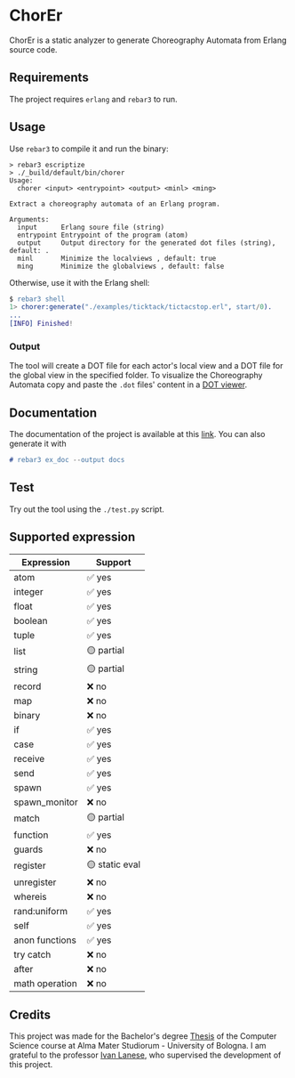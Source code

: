 # ChorEr

ChorEr is a static analyzer to generate Choreography Automata from Erlang source code.

## Requirements

The project requires `erlang` and `rebar3` to run.

## Usage

Use `rebar3` to compile it and run the binary:

```
> rebar3 escriptize
> ./_build/default/bin/chorer
Usage:
  chorer <input> <entrypoint> <output> <minl> <ming>

Extract a choreography automata of an Erlang program.

Arguments:
  input      Erlang soure file (string)
  entrypoint Entrypoint of the program (atom)
  output     Output directory for the generated dot files (string), default: .
  minl       Minimize the localviews , default: true
  ming       Minimize the globalviews , default: false
```

Otherwise, use it with the Erlang shell:

```erlang
$ rebar3 shell
1> chorer:generate("./examples/ticktack/tictacstop.erl", start/0).
...
[INFO] Finished!
```

### Output

The tool will create a DOT file for each actor's local view and a DOT file for the global view in the specified folder. To visualize the Choreography Automata copy and paste the `.dot` files' content in a [DOT viewer](https://dreampuf.github.io/GraphvizOnline).

## Documentation

The documentation of the project is available at this [link](https://gabrielegenovese.github.io/chorer/). You can also generate it with

```erlang
# rebar3 ex_doc --output docs
```

## Test

Try out the tool using the `./test.py` script.

## Supported expression

| Expression     | Support        |
| -------------- | -------------- |
| atom           | ✅ yes         |
| integer        | ✅ yes         |
| float          | ✅ yes         |
| boolean        | ✅ yes         |
| tuple          | ✅ yes         |
| list           | 🟡 partial     |
| string         | 🟡 partial     |
| record         | ❌ no          |
| map            | ❌ no          |
| binary         | ❌ no          |
| if             | ✅ yes         |
| case           | ✅ yes         |
| receive        | ✅ yes         |
| send           | ✅ yes         |
| spawn          | ✅ yes         |
| spawn_monitor  | ❌ no          |
| match          | 🟡 partial     |
| function       | ✅ yes         |
| guards         | ❌ no          |
| register       | 🟡 static eval |
| unregister     | ❌ no          |
| whereis        | ❌ no          |
| rand:uniform   | ✅ yes         |
| self           | ✅ yes         |
| anon functions | ✅ yes         |
| try catch      | ❌ no          |
| after          | ❌ no          |
| math operation | ❌ no          |

## Credits

This project was made for the Bachelor's degree [Thesis](https://gabrielegenovese.github.io/chorer/assets/thesis.pdf) of the Computer Science course at Alma Mater Studiorum - University of Bologna. I am grateful to the professor [Ivan Lanese](http://www.cs.unibo.it/~lanese/), who supervised the development of this project.
